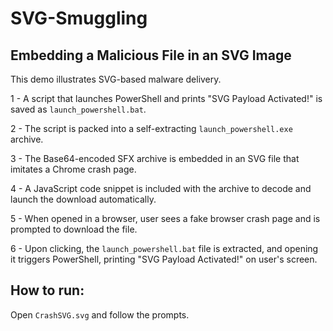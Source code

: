 # SVG-Smuggling
## Embedding a Malicious File in an SVG Image

This demo illustrates SVG-based malware delivery.

1 - A script that launches PowerShell and prints "SVG Payload Activated!" is saved as `launch_powershell.bat`.

2 - The script is packed into a self-extracting `launch_powershell.exe` archive.

3 - The Base64-encoded SFX archive is embedded in an SVG file that imitates a Chrome crash page.

4 - A JavaScript code snippet is included with the archive to decode and launch the download automatically.

5 - When opened in a browser, user sees a fake browser crash page and is prompted to download the file.

6 - Upon clicking, the `launch_powershell.bat` file is extracted, and opening it triggers PowerShell, printing "SVG Payload Activated!" on user's screen.

## How to run:

Open `CrashSVG.svg` and follow the prompts.

